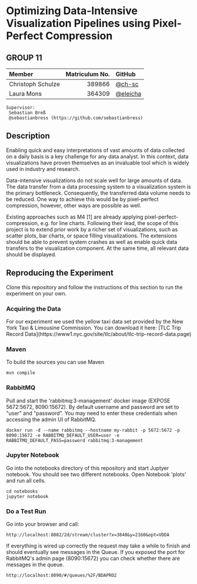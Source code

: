<h1>Optimizing Data-Intensive Visualization Pipelines using Pixel-Perfect Compression</h1>
<h2>GROUP 11</h2>

| Member            | Matriculum No.| GitHub                                 |
| :---------------- |--------------:| :--------------------------------------|
| Christoph Schulze | 389866        | [@ch-sc](https://github.com/ch-sc)     |
| Laura Mons        | 364309        | [@eleicha](https://github.com/eleicha) |

    Supervisor:
     Sebastian Breß
     @sebastianbress (https://github.com/sebastianbress)
     

<h2>Description</h2>
<p>
Enabling quick and easy interpretations of vast amounts of data collected on a daily basis is a key challenge for any data analyst. In this context, data visualizations have proven themselves as an invaluable tool which is widely used in industry and research.
</p>
<p>
Data-intensive visualizations do not scale well for large amounts of data. The data transfer from a data processing system to a visualization system is the primary bottleneck. Consequently, the transferred data volume needs to be reduced. One way to achieve this would be by pixel-perfect compression, however, other ways are possible as well.
</p>
<p>
Existing approaches such as M4 [1] are already applying pixel-perfect-compression, e.g. for line charts. Following their lead, the scope of this project is to extend prior work by a richer set of visualizations, such as scatter plots, bar charts, or space filling visualizations. The extensions should be able to prevent system crashes as well as enable quick data transfers to the visualization component. At the same time, all relevant data should be displayed.
</p>

<h2>Reproducing the Experiment</h2>
Clone this repository and follow the instructions of this section to run the experiment on your own.

<h3>Acquiring the Data</h3>
For our experiment we used the yellow taxi data set provided by the New York Taxi & Limousine 
Commission. You can download it here: 
[TLC Trip Record Data](https://www1.nyc.gov/site/tlc/about/tlc-trip-record-data.page)

<h3>Maven</h3>

To build the sources you can use Maven

```
mvn compile
```

<h3>RabbitMQ</h3>
Pull and start the 'rabbitmq:3-management' docker image (EXPOSE 5672:5672, 8090:15672). By default username and password
are set to "user" and "password". You may need to enter these credentials when accessing the admin UI of RabbitMQ.

```
docker run -d --name rabbitmq --hostname my-rabbit -p 5672:5672 -p 8090:15672 -e RABBITMQ_DEFAULT_USER=user -e RABBITMQ_DEFAULT_PASS=password rabbitmq:3-management
```

<h3>Jupyter Notebook</h3>
Go into the notebooks directory of this repository and start Juptyer notebook. You should see two different notebooks. 
Open Notebook 'plots' and run all cells.

```
cd notebooks
jupyter notebook
```

<h3>Do a Test Run</h3>

Go into your browser and call:

```
http://localhost:8082/2d/stream/cluster?x=3840&y=2160&opt=VDDA
```

If everything is wired up correctly the request may take a while to finish and should eventually see messages in the 
Queue. If you exposed the port for RabbitMQ's admin page (8090:15672) you can check whether there are messages in the queue.
```
http://localhost:8090/#/queues/%2F/BDAPRO2
```